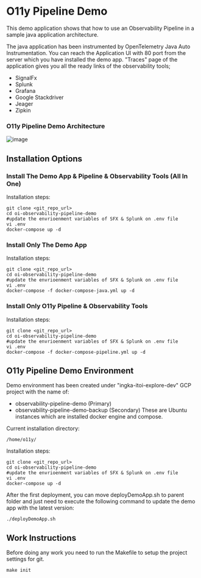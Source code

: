 # O11y Pipeline Demo

This demo application shows that how to use an Observability Pipeline in a sample java application architecture.

The java application has been instrumented by OpenTelemetry Java Auto Instrumentation.
You can reach the Application UI with 80 port from the server which you have installed the demo app.
"Traces" page of the application gives you all the ready links of the observability tools;

- SignalFx
- Splunk
- Grafana
- Google Stackdriver
- Jeager
- Zipkin

### O11y Pipeline Demo Architecture

![image](/etc/nginx/html/architecture.png)

## Installation Options

### Install The Demo App & Pipeline & Observability Tools (All In One)

Installation steps:

```
git clone <git_repo_url>
cd oi-observability-pipeline-demo
#update the envrioenment variables of SFX & Splunk on .env file
vi .env
docker-compose up -d
```

### Install Only The Demo App

Installation steps:

```
git clone <git_repo_url>
cd oi-observability-pipeline-demo
#update the envrioenment variables of SFX & Splunk on .env file
vi .env
docker-compose -f docker-compose-java.yml up -d
```

### Install Only O11y Pipeline & Observability Tools

Installation steps:

```
git clone <git_repo_url>
cd oi-observability-pipeline-demo
#update the envrioenment variables of SFX & Splunk on .env file
vi .env
docker-compose -f docker-compose-pipeline.yml up -d
```

## O11y Pipeline Demo Environment

Demo environment has been created under "ingka-itoi-explore-dev" GCP project with the name of:

- observability-pipeline-demo (Primary)
- observability-pipeline-demo-backup (Secondary)
  These are Ubuntu instances which are installed docker engine and compose.

Current installation directory:

```
/home/o11y/
```

Installation steps:

```
git clone <git_repo_url>
cd oi-observability-pipeline-demo
#update the envrioenment variables of SFX & Splunk on .env file
vi .env
docker-compose up -d
```

After the first deployment, you can move deployDemoApp.sh to parent folder and just need to execute the following command to update the demo app with the latest version:

```
./deployDemoApp.sh
```

## Work Instructions

Before doing any work you need to run the Makefile to setup the project settings for git.

```
make init
```
